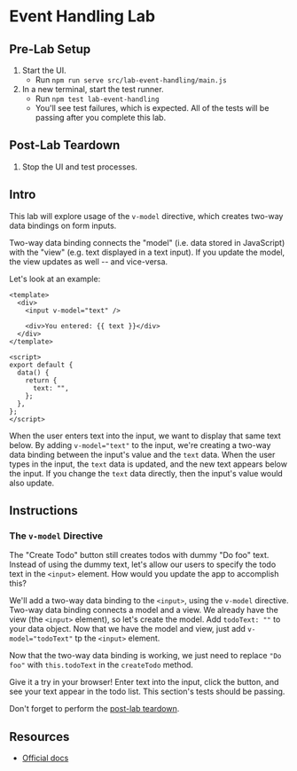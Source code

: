 # Event Handling Lab

## Pre-Lab Setup

1. Start the UI.
   - Run `npm run serve src/lab-event-handling/main.js`
2. In a new terminal, start the test runner.
   - Run `npm test lab-event-handling`
   - You'll see test failures, which is expected. All of the tests will be passing after you complete this lab.

## Post-Lab Teardown

1. Stop the UI and test processes.

## Intro

This lab will explore usage of the `v-model` directive, which creates two-way data bindings on form inputs.

Two-way data binding connects the "model" (i.e. data stored in JavaScript) with the "view" (e.g. text displayed in a text input). If you update the model, the view updates as well -- and vice-versa.

Let's look at an example:

```vue
<template>
  <div>
    <input v-model="text" />

    <div>You entered: {{ text }}</div>
  </div>
</template>

<script>
export default {
  data() {
    return {
      text: "",
    };
  },
};
</script>
```

When the user enters text into the input, we want to display that same text below. By adding `v-model="text"` to the input, we're creating a two-way data binding between the input's value and the `text` data. When the user types in the input, the `text` data is updated, and the new text appears below the input. If you change the `text` data directly, then the input's value would also update.

## Instructions

### The `v-model` Directive

The "Create Todo" button still creates todos with dummy "Do foo" text. Instead of using the dummy text, let's allow our users to specify the todo text in the `<input>` element. How would you update the app to accomplish this?

We'll add a two-way data binding to the `<input>`, using the `v-model` directive. Two-way data binding connects a model and a view. We already have the view (the `<input>` element), so let's create the model. Add `todoText: ""` to your data object. Now that we have the model and view, just add `v-model="todoText"` tp the `<input>` element.

Now that the two-way data binding is working, we just need to replace `"Do foo"` with `this.todoText` in the `createTodo` method.

Give it a try in your browser! Enter text into the input, click the button, and see your text appear in the todo list. This section's tests should be passing.

Don't forget to perform the [post-lab teardown](#post-lab-teardown).

## Resources

- [Official docs](https://vuejs.org/v2/guide/forms.html)
